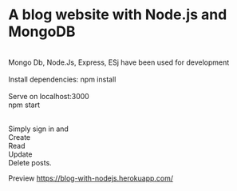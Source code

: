 # A blog website with Node.js and MongoDB

<br>  
Mongo Db, Node.Js, Express, ESj have been used for development
<br>  <br>  
Install dependencies: npm install
<br>  <br>  
Serve on localhost:3000
<br>  
npm start
<br>  <br>  

Simply sign in and<br> 
Create<br> 
Read <br> 
Update<br> 
Delete posts. 


Preview
https://blog-with-nodejs.herokuapp.com/
